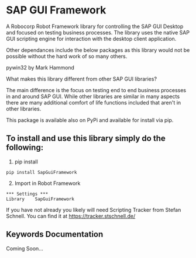 # SAP GUI Framework

A Robocorp Robot Framework library for controlling the SAP GUI Desktop and focused on testing business processes. The library uses the native SAP GUI scripting engine for interaction with the desktop client application. 

Other dependances include the below packages as this library would not be possible without the hard work of so many others. 

pywin32 by Mark Hammond

What makes this library different from other SAP GUI libraries? 

The main difference is the focus on testing end to end business processes in and around SAP GUI. While other libraries are similar in many aspects there are many additional comfort of life functions included that aren't in other libraries. 

This package is available also on PyPi and available for install via pip. 

## To install and use this library simply do the following:

1. pip install
```
pip install SapGuiFramework
```

2. Import in Robot Framework
```
*** Settings ***
Library    SapGuiFramework
```

If you have not already you likely will need Scripting Tracker from Stefan Schnell. You can find it at https://tracker.stschnell.de/

## Keywords Documentation

Coming Soon...
